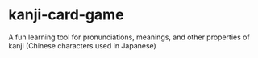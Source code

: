 # kanji-card-game
A fun learning tool for pronunciations, meanings, and other properties of kanji (Chinese characters used in Japanese)
